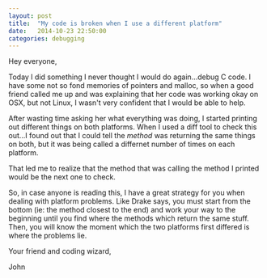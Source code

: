 ```yaml
---
layout: post
title:  "My code is broken when I use a different platform"
date:   2014-10-23 22:50:00
categories: debugging
---
```

Hey everyone,

Today I did something I never thought I would do again...debug C code.  I have some not so fond memories of pointers and malloc, so when a good friend called me up and was explaining that her code was working okay on OSX, but not Linux, I wasn't very confident that I would be able to help.

After wasting time asking her what everything was doing, I started printing out different things on both platforms.  When I used a diff tool to check this out...I found out that I could tell the *method* was returning the same things on both, but it was being called a differnet number of times on each platform.

That led me to realize that the method that was calling the method I printed would be the next one to check.

So, in case anyone is reading this, I have a great strategy for you when dealing with platform problems.  Like Drake says, you must start from the bottom (ie: the method closest to the end) and work your way to the beginning until you find where the methods which return the same stuff.  Then, you will know the moment which the two platforms first differed is where the problems lie.

Your friend and coding wizard,

John